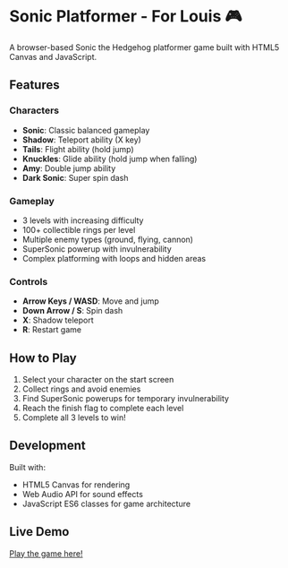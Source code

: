 # Sonic Platformer - For Louis 🎮

A browser-based Sonic the Hedgehog platformer game built with HTML5 Canvas and JavaScript.

## Features

### Characters
- **Sonic**: Classic balanced gameplay
- **Shadow**: Teleport ability (X key)
- **Tails**: Flight ability (hold jump)
- **Knuckles**: Glide ability (hold jump when falling)
- **Amy**: Double jump ability
- **Dark Sonic**: Super spin dash

### Gameplay
- 3 levels with increasing difficulty
- 100+ collectible rings per level
- Multiple enemy types (ground, flying, cannon)
- SuperSonic powerup with invulnerability
- Complex platforming with loops and hidden areas

### Controls
- **Arrow Keys / WASD**: Move and jump
- **Down Arrow / S**: Spin dash
- **X**: Shadow teleport
- **R**: Restart game

## How to Play

1. Select your character on the start screen
2. Collect rings and avoid enemies
3. Find SuperSonic powerups for temporary invulnerability
4. Reach the finish flag to complete each level
5. Complete all 3 levels to win!

## Development

Built with:
- HTML5 Canvas for rendering
- Web Audio API for sound effects
- JavaScript ES6 classes for game architecture

## Live Demo

[Play the game here!](https://your-vercel-url.vercel.app)
